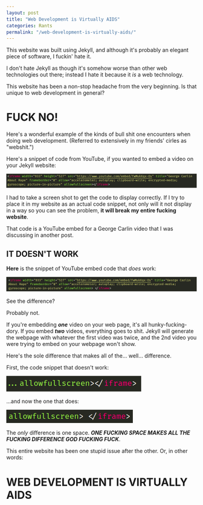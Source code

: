 ```yaml
---
layout: post
title: "Web Development is Virtually AIDS"
categories: Rants
permalink: "/web-development-is-virtually-aids/"
---
```


<style>

.highlight pre{
  white-space: pre-wrap;
}

</style>

This website was built using Jekyll, and although it's probably an elegant piece of software, I fuckin' hate it.

I don't hate Jekyll as though it's somehow worse than other web technologies out there; instead I hate it because it _is_ a web technology.

This website has been a non-stop headache from the very beginning. Is that unique to web development in general?

# FUCK NO!

Here's a wonderful example of the kinds of bull shit one encounters when doing web development. (Referred to extensively in my friends' cirles as "webshit.")

Here's a snippet of code from YouTube, if you wanted to embed a video on your Jekyll website:

![This doesn't work](/assets/webDevelopmentIsVirtuallyAIDS/doesntWork.png)

I had to take a screen shot to get the code to display correctly. If I try to place it in my website as an actual code snippet, not only will it not display in a way so you can see the problem, **it will break my entire fucking website**.

<!-- 
{% highlight html %}

<iframe width="933" height="527" src="https://www.youtube.com/embed/fwMukKqx-Os" title="George Carlin  About Rape" frameborder="0" allow="accelerometer; autoplay; clipboard-write; encrypted-media; gyroscope; picture-in-picture" allowfullscreen></iframe>

{% endhighlight %} -->

That code is a YouTube embed for a George Carlin video that I was discussing in another post.

## IT DOESN'T WORK

**Here** is the snippet of YouTube embed code that _does_ work:

![This does work](/assets/webDevelopmentIsVirtuallyAIDS/doesWork.png)

<!-- {% highlight html %}

<iframe width="933" height="527" src="https://www.youtube.com/embed/fwMukKqx-Os" title="George Carlin  About Rape" frameborder="0" allow="accelerometer; autoplay; clipboard-write; encrypted-media; gyroscope; picture-in-picture" allowfullscreen> </iframe>

{% endhighlight %} -->

See the difference?

Probably not.

If you're embedding ***one*** video on your web page, it's all hunky-fucking-dory. If you embed ***two*** videos, everything goes to shit. Jekyll will generate the webpage with whatever the first video was twice, and the 2nd video you were trying to embed on your webpage won't show.

Here's the sole difference that makes all of the... well... difference.

First, the code snippet that doesn't work:

![Only code that doesn't work](../../assets/webDevelopmentIsVirtuallyAIDS/onlyDifferenceThatDoesntWork.png)

...and now the one that does:

![Only code that does work](../../assets/webDevelopmentIsVirtuallyAIDS/onlyDifferenceThatDoesWork.png)

The _only_ difference is one space. _**ONE FUCKING SPACE MAKES ALL THE FUCKING DIFFERENCE GOD FUCKING FUCK**_.

This entire website has been one stupid issue after the other. Or, in other words:

# WEB DEVELOPMENT IS VIRTUALLY AIDS